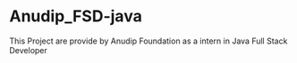 # Anudip_FSD-java
This Project are provide by Anudip Foundation as a intern in Java Full Stack Developer
